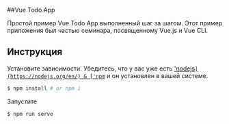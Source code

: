 ##Vue Todo App

Простой пример Vue Todo App выполненный шаг за шагом.
Этот пример приложения был частью семинара, посвященному Vue.js и Vue CLI.

## Инструкция

Установите зависимости. Убедитесь, что у вас уже есть ['nodejs`](https://nodejs.org/en/) & ['npm`](https://www.npmjs.com/) и он установлен в вашей системе.
```bash
$ npm install # or npm i
```

Запустите
```bash
$ npm run serve
```
